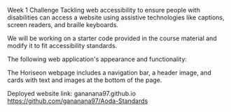 Week 1 Challenge
Tackling web accessibility to ensure people with disabilities can access a website using assistive technologies like captions, screen readers, and braille keyboards.

We will be working on a starter code provided in the course material and modify it to fit accessibility standards.


The following web application's appearance and functionality:

The Horiseon webpage includes a navigation bar, a header image, and cards with text and images at the bottom of the page.

Deployed website link:
gananana97.github.io
https://github.com/gananana97/Aoda-Standards

